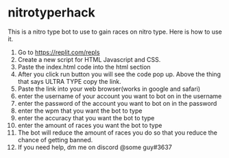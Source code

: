 # nitrotyperhack
This is a nitro type bot to use to gain races on nitro type. Here is how to use it.
1. Go to https://replit.com/repls
2. Create a new script for HTML Javascript and CSS.
3. Paste the index.html code into the html section
4. After you click run button you will see the code pop up. Above the thing that says ULTRA TYPE copy the link.
5. Paste the link into your web browser(works in google and safari)
6. enter the username of your account you want to bot on in the username
7. enter the password of the account you want to bot on in the password
8. enter the wpm that you want the bot to type
9. enter the accuracy that you want the bot to type
10. enter the amount of races you want the bot to type
11. The bot will reduce the amount of races you do so that you reduce the chance of getting banned.
12. If you need help, dm me on discord @some guy#3637
